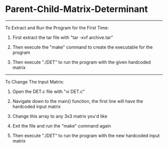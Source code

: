 # Parent-Child-Matrix-Determinant

_____________________________________________________________________________________________
To Extract and Run the Program for the First Time:

1. First extract the tar file with "tar -xvf archive.tar"

2. Then execute the "make" command to create the executable for the program

3. Then execute "./DET" to run the program with the given hardcoded matrix

_____________________________________________________________________________________________
To Change The Input Matrix:

1. Open the DET.c file with "vi DET.c"

2. Navigate down to the main() function, the first line will have the hardcoded input matrix

3. Change this array to any 3x3 matrix you'd like

4. Exit the file and run the "make" command again

5. Then execute "./DET" to run the program with the new hardcoded input matrix
